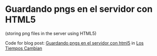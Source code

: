 Guardando pngs en el servidor con HTML5
===========================
(storing png files in the server using HTML5)

Code for blog post: [Guardando pngs en el servidor con html5](http://www.lostiemposcambian.com/blog/javascript/guardando-pngs-en-el-servidor-con-html5/ "Guardando pngs en el servidor con html5 in Lostiemposcambian") in [Los Tiempos Cambian](http://www.lostiemposcambian.com/blog/)

